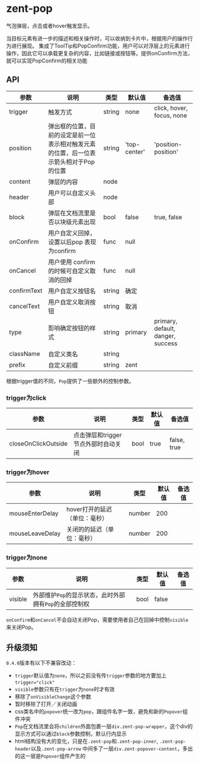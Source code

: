 # zent-pop

气泡弹层，点击或者hover触发显示。

当目标元素有进一步的描述和相关操作时，可以收纳到卡片中，根据用户的操作行为进行展现。
集成了ToolTip和PopConfirm功能，用户可以对浮层上的元素进行操作，因此它可以承载更复杂的内容，比如链接或按钮等。提供onConfirm方法，就可以实现PopConfirm的相关功能

## API

| 参数 | 说明 | 类型 | 默认值 | 备选值 |
|------|------|------|--------|--------|
| trigger | 触发方式 | string | none | click, hover, focus, none |
| position | 弹出框的位置，目前的设定是前一位表示相对触发元素的位置，后一位表示箭头相对于Pop的位置 | string | 'top-center' | 'position-position' |
| content | 弹层的内容 | node | | |
| header | 用户可以自定义头部 | node | | |
| block | 弹层在文档流里是否以块级元素出现 | bool | false | true, false |
| onConfirm | 用户自定义回掉，设置以后pop 表现为confirm | func | null |  |
| onCancel | 用户使用 confirm 的时候可自定义取消的回掉 | func | null |  |
| confirmText | 用户自定义按钮名 | string | 确定 |  |
| cancelText | 用户自定义取消按钮 | string | 取消 |  |
| type | 影响确定按钮的样式 | string | primary | primary, default, danger, success |
| className | 自定义类名 | string |  |  |
| prefix | 自定义前缀 | string | zent |  |

根据trigger值的不同，`Pop`提供了一些额外的控制参数。

### trigger为click

| 参数 | 说明 | 类型 | 默认值 | 备选值 |
|------|------|------|--------|--------|
| closeOnClickOutside | 点击弹层和trigger节点外部时自动关闭 | bool | true | false, true |


### trigger为hover

| 参数 | 说明 | 类型 | 默认值 | 备选值 |
|------|------|------|--------|--------|
| mouseEnterDelay | hover打开的延迟（单位：毫秒） | number | 200 |  |
| mouseLeaveDelay | 关闭的的延迟（单位：毫秒） | number | 200 |  |


### trigger为none

| 参数 | 说明 | 类型 | 默认值 | 备选值 |
|------|------|------|--------|--------|
| visible | 外部维护`Pop`的显示状态，此时外部拥有`Pop`的全部控制权 | bool | false |  |

`onConfirm`和`onCancel`不会自动关闭Pop，需要使用者自己在回掉中控制`visible`来关闭Pop。


## 升级须知

`0.4.0`版本有以下不兼容改动：

* `trigger`默认值为`none`，所以之前没有传`trigger`参数的地方要加上`trigger="click"`
* `visible`参数只有在`trigger`为`none`时才有效
* 移除了`onVisibleChange`这个参数
* 暂时移除了打开／关闭动画
* css类名中的`popover`统一改为`pop`，跟组件名字一致，避免和新的`Popover`组件冲突
* `Pop`在文档流里会将`children`外面包裹一层`div.zent-pop-wrapper`，这个div的显示方式可以通过`block`参数控制，默认行内显示
* html结构没有大的变化，只是在`.zent-pop`和`.zent-pop-inner`, `.zent-pop-header`以及`.zent-pop-arrow`
  中间多了一层`div.zent-popover-content`，多出的这一层是`Popover`组件产生的
